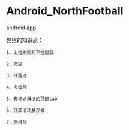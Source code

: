 # Android_NorthFootball
android app

包括的知识点：
	
	1、上拉刷新和下拉加载
	
	2、爬虫
	
	3、线程池
	
	4、多线程
	
	5、有标识滑块的顶部tab
	
	6、顶部滑动悬浮框
	
	7、侧滑栏
